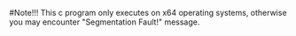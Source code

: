 #Note!!!
This c program only executes on x64 operating systems, otherwise you may encounter "Segmentation Fault!" message.

